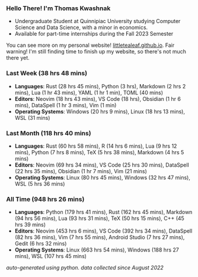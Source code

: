 
### Hello There! I'm Thomas Kwashnak

- Undergraduate Student at Quinnipiac University studying Computer Science and Data Science, with a minor in economics.
- Available for part-time internships during the Fall 2023 Semester

You can see more on my personal website! [littletealeaf.github.io](https://littletealeaf.github.io). Fair warning! I'm still finding time to finish up my website, so there's not much there yet.

### Last Week (38 hrs 48 mins)
- **Languages**: Rust (28 hrs 45 mins), Python (3 hrs), Markdown (2 hrs 2 mins), Lua (1 hr 43 mins), YAML (1 hr 1 min), TOML (40 mins)
- **Editors**: Neovim (18 hrs 43 mins), VS Code (18 hrs), Obsidian (1 hr 6 mins), DataSpell (1 hr 3 mins), Vim (1 min)
- **Operating Systems**: Windows (20 hrs 9 mins), Linux (18 hrs 13 mins), WSL (31 mins)
    
### Last Month (118 hrs 40 mins)
- **Languages**: Rust (60 hrs 58 mins), R (14 hrs 6 mins), Lua (9 hrs 12 mins), Python (7 hrs 8 mins), TeX (5 hrs 38 mins), Markdown (4 hrs 5 mins)
- **Editors**: Neovim (69 hrs 34 mins), VS Code (25 hrs 30 mins), DataSpell (22 hrs 35 mins), Obsidian (1 hr 7 mins), Vim (21 mins)
- **Operating Systems**: Linux (80 hrs 45 mins), Windows (32 hrs 47 mins), WSL (5 hrs 36 mins)
    
### All Time (948 hrs 26 mins)
- **Languages**: Python (179 hrs 41 mins), Rust (162 hrs 45 mins), Markdown (94 hrs 56 mins), Lua (93 hrs 31 mins), TeX (50 hrs 15 mins), C++ (45 hrs 39 mins)
- **Editors**: Neovim (453 hrs 6 mins), VS Code (392 hrs 34 mins), DataSpell (82 hrs 36 mins), Vim (7 hrs 55 mins), Android Studio (7 hrs 27 mins), Gedit (6 hrs 32 mins)
- **Operating Systems**: Linux (663 hrs 54 mins), Windows (188 hrs 27 mins), WSL (107 hrs 45 mins)
    

*auto-generated using python. data collected since August 2022*
